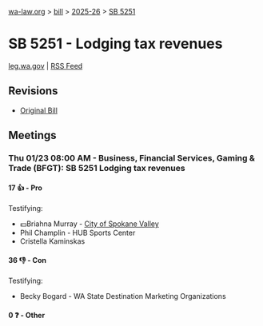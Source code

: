 [wa-law.org](/) > [bill](/bill/) > [2025-26](/bill/2025-26/) > [SB 5251](/bill/2025-26/sb/5251/)

# SB 5251 - Lodging tax revenues
[leg.wa.gov](https://app.leg.wa.gov/billsummary?BillNumber=5251&Year=2025&Initiative=false) | [RSS Feed](./rss.xml)

## Revisions
* [Original Bill](1/)

## Meetings
### Thu 01/23 08:00 AM - Business, Financial Services, Gaming & Trade (BFGT): SB 5251 Lodging tax revenues
#### 17 👍 - Pro
Testifying:
* 💵Briahna Murray - [City of Spokane Valley](/org/city_of_spokane_valley/)
* Phil Champlin - HUB Sports Center
* Cristella Kaminskas

#### 36 👎 - Con
Testifying:
* Becky Bogard - WA State Destination Marketing Organizations

#### 0 ❓ - Other
